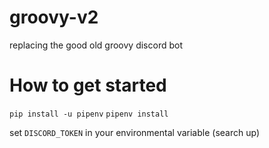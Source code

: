 # groovy-v2
replacing the good old groovy discord bot


# How to get started
`pip install -u pipenv`
`pipenv install`

set `DISCORD_TOKEN` in your environmental variable (search up)
